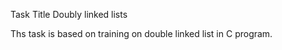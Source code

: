 Task Title
Doubly linked lists

Ths task is based on training on 
double linked list in C
program.

